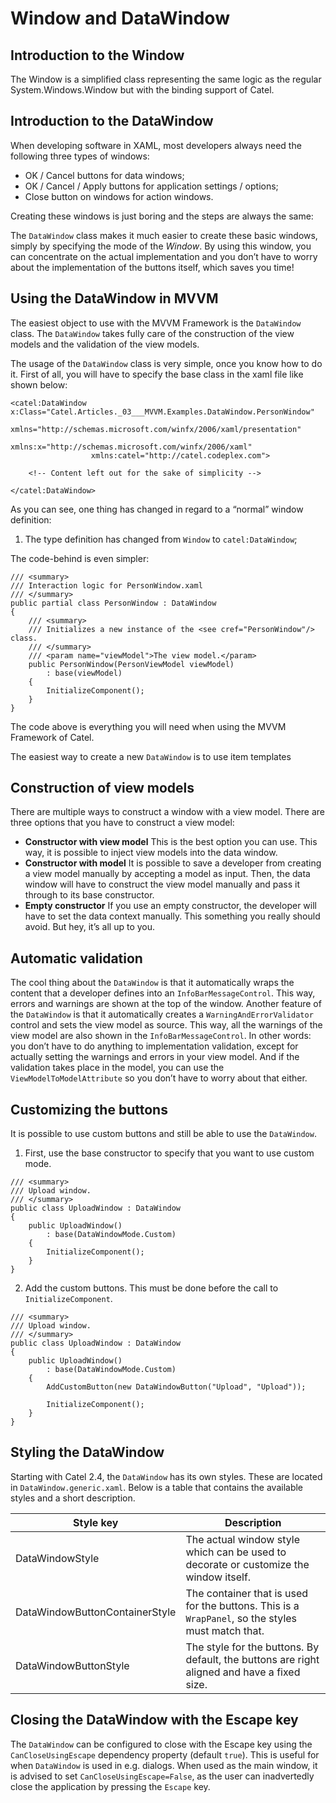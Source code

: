 # Window and DataWindow

## Introduction to the Window

The Window is a simplified class representing the same logic as the regular System.Windows.Window but with the binding support of Catel.

## Introduction to the DataWindow

When developing software in XAML, most developers always need the following three types of windows:

-   OK / Cancel buttons for data windows;
-   OK / Cancel / Apply buttons for application settings / options;
-   Close button on windows for action windows.

Creating these windows is just boring and the steps are always the same:

The `DataWindow` class makes it much easier to create these basic windows, simply by specifying the mode of the *Window*. By using this window, you can concentrate on the actual implementation and you don’t have to worry about the implementation of the buttons itself, which saves you time! 

## Using the DataWindow in MVVM

The easiest object to use with the MVVM Framework is the `DataWindow` class. The `DataWindow` takes fully care of the construction of the view models and the validation of the view models.

The usage of the `DataWindow` class is very simple, once you know how to do it. First of all, you will have to specify the base class in the xaml file like shown below:

```
<catel:DataWindow x:Class="Catel.Articles._03___MVVM.Examples.DataWindow.PersonWindow"
                  xmlns="http://schemas.microsoft.com/winfx/2006/xaml/presentation"
                  xmlns:x="http://schemas.microsoft.com/winfx/2006/xaml"
                  xmlns:catel="http://catel.codeplex.com">
    
    <!-- Content left out for the sake of simplicity -->
    
</catel:DataWindow>
```

As you can see, one thing has changed in regard to a “normal” window definition:

1.  The type definition has changed from `Window` to `catel:DataWindow`;

The code-behind is even simpler:

```
/// <summary>
/// Interaction logic for PersonWindow.xaml
/// </summary>
public partial class PersonWindow : DataWindow
{
    /// <summary>
    /// Initializes a new instance of the <see cref="PersonWindow"/> class.
    /// </summary>
    /// <param name="viewModel">The view model.</param>
    public PersonWindow(PersonViewModel viewModel)
        : base(viewModel)
    {
        InitializeComponent();
    }
}
```

The code above is everything you will need when using the MVVM Framework of Catel. 

The easiest way to create a new `DataWindow` is to use item templates

## Construction of view models

There are multiple ways to construct a window with a view model. There are three options that you have to construct a view model:

-   **Constructor with view model**
    This is the best option you can use. This way, it is possible to inject view models into the data window.
-   **Constructor with model**
    It is possible to save a developer from creating a view model manually by accepting a model as input. Then, the data window will have to construct the view model manually and pass it through to its base constructor.
-   **Empty constructor**
    If you use an empty constructor, the developer will have to set the data context manually. This something you really should avoid. But hey, it’s all up to you.

## Automatic validation

The cool thing about the `DataWindow` is that it automatically wraps the content that a developer defines into an `InfoBarMessageControl`. This way, errors and warnings are shown at the top of the window. Another feature of the `DataWindow` is that it automatically creates a `WarningAndErrorValidator` control and sets the view model as source. This way, all the warnings of the view model are also shown in the `InfoBarMessageControl`. In other words: you don’t have to do anything to implementation validation, except for actually setting the warnings and errors in your view model. And if the validation takes place in the model, you can use the `ViewModelToModelAttribute` so you don’t have to worry about that either.

## Customizing the buttons

It is possible to use custom buttons and still be able to use the `DataWindow`.

1. First, use the base constructor to specify that you want to use custom mode.

```
/// <summary>
/// Upload window.
/// </summary>
public class UploadWindow : DataWindow
{
    public UploadWindow()
        : base(DataWindowMode.Custom)
    {
        InitializeComponent();
    }
}
```

2. Add the custom buttons. This must be done before the call to `InitializeComponent`.

```
/// <summary>
/// Upload window.
/// </summary>
public class UploadWindow : DataWindow
{
    public UploadWindow()
        : base(DataWindowMode.Custom)
    {
        AddCustomButton(new DataWindowButton("Upload", "Upload"));

        InitializeComponent();
    }
}
```

## Styling the DataWindow

Starting with Catel 2.4, the `DataWindow` has its own styles. These are located in `DataWindow.generic.xaml`. Below is a table that contains the available styles and a short description.

Style key|Description
-|-
DataWindowStyle|The actual window style which can be used to decorate or customize the window itself.
DataWindowButtonContainerStyle|The container that is used for the buttons. This is a `WrapPanel`, so the styles must match that.
DataWindowButtonStyle|The style for the buttons. By default, the buttons are right aligned and have a fixed size.

## Closing the DataWindow with the Escape key

The `DataWindow` can be configured to close with the Escape key using the `CanCloseUsingEscape` dependency property (default `true`). This is useful for when `DataWindow` is used in e.g. dialogs. When used as the main window, it is advised to set `CanCloseUsingEscape=False`, as the user can inadvertedly close the application by pressing the `Escape` key.

